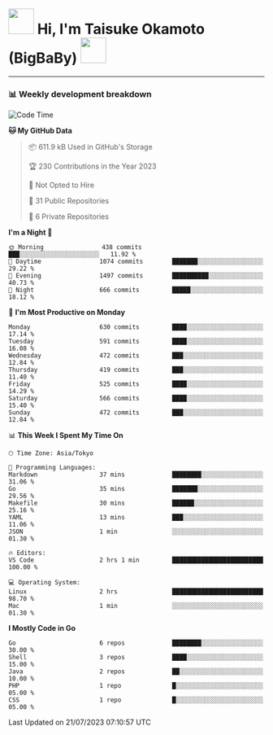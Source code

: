 <!-- Title -->
<h1>
    <img src="https://media.tenor.com/TlyRveJkgo4AAAAi/cloud-cloud-strife.gif" width="50"/> 
    Hi, I'm Taisuke Okamoto (BigBaBy) 
    <img src="https://media.tenor.com/TlyRveJkgo4AAAAi/cloud-cloud-strife.gif" width="50"/>
</h1>

---

<h3> 📊 Weekly development breakdown </h3>
<!-- waka-readme-stats -->

<!--START_SECTION:waka-->
![Code Time](http://img.shields.io/badge/Code%20Time-1%2C580%20hrs%2059%20mins-blue)

**🐱 My GitHub Data** 

> 📦 611.9 kB Used in GitHub's Storage 
 > 
> 🏆 230 Contributions in the Year 2023
 > 
> 🚫 Not Opted to Hire
 > 
> 📜 31 Public Repositories 
 > 
> 🔑 6 Private Repositories 
 > 
**I'm a Night 🦉** 

```text
🌞 Morning                438 commits         ███░░░░░░░░░░░░░░░░░░░░░░   11.92 % 
🌆 Daytime                1074 commits        ███████░░░░░░░░░░░░░░░░░░   29.22 % 
🌃 Evening                1497 commits        ██████████░░░░░░░░░░░░░░░   40.73 % 
🌙 Night                  666 commits         █████░░░░░░░░░░░░░░░░░░░░   18.12 % 
```
📅 **I'm Most Productive on Monday** 

```text
Monday                   630 commits         ████░░░░░░░░░░░░░░░░░░░░░   17.14 % 
Tuesday                  591 commits         ████░░░░░░░░░░░░░░░░░░░░░   16.08 % 
Wednesday                472 commits         ███░░░░░░░░░░░░░░░░░░░░░░   12.84 % 
Thursday                 419 commits         ███░░░░░░░░░░░░░░░░░░░░░░   11.40 % 
Friday                   525 commits         ████░░░░░░░░░░░░░░░░░░░░░   14.29 % 
Saturday                 566 commits         ████░░░░░░░░░░░░░░░░░░░░░   15.40 % 
Sunday                   472 commits         ███░░░░░░░░░░░░░░░░░░░░░░   12.84 % 
```


📊 **This Week I Spent My Time On** 

```text
🕑︎ Time Zone: Asia/Tokyo

💬 Programming Languages: 
Markdown                 37 mins             ████████░░░░░░░░░░░░░░░░░   31.06 % 
Go                       35 mins             ███████░░░░░░░░░░░░░░░░░░   29.56 % 
Makefile                 30 mins             ██████░░░░░░░░░░░░░░░░░░░   25.16 % 
YAML                     13 mins             ███░░░░░░░░░░░░░░░░░░░░░░   11.06 % 
JSON                     1 min               ░░░░░░░░░░░░░░░░░░░░░░░░░   01.30 % 

🔥 Editors: 
VS Code                  2 hrs 1 min         █████████████████████████   100.00 % 

💻 Operating System: 
Linux                    2 hrs               █████████████████████████   98.70 % 
Mac                      1 min               ░░░░░░░░░░░░░░░░░░░░░░░░░   01.30 % 
```

**I Mostly Code in Go** 

```text
Go                       6 repos             ████████░░░░░░░░░░░░░░░░░   30.00 % 
Shell                    3 repos             ████░░░░░░░░░░░░░░░░░░░░░   15.00 % 
Java                     2 repos             ██░░░░░░░░░░░░░░░░░░░░░░░   10.00 % 
PHP                      1 repo              █░░░░░░░░░░░░░░░░░░░░░░░░   05.00 % 
CSS                      1 repo              █░░░░░░░░░░░░░░░░░░░░░░░░   05.00 % 
```




 Last Updated on 21/07/2023 07:10:57 UTC
<!--END_SECTION:waka-->
